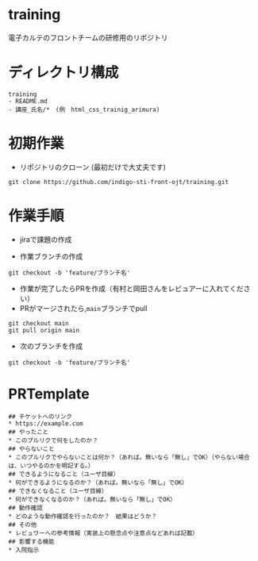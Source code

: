# training
電子カルテのフロントチームの研修用のリポジトリ

# ディレクトリ構成

```
training
- README.md
- 講座_氏名/*　(例　html_css_trainig_arimura)
```

# 初期作業
* リポジトリのクローン (最初だけで大丈夫です)
```
git clone https://github.com/indigo-sti-front-ojt/training.git
```

# 作業手順
* jiraで課題の作成

* 作業ブランチの作成　
```
git checkout -b 'feature/ブランチ名'
```
* 作業が完了したらPRを作成（有村と岡田さんをレビュアーに入れてください）
* PRがマージされたら,`main`ブランチでpull
```
git checkout main
git pull origin main
```
* 次のブランチを作成　
```
git checkout -b 'feature/ブランチ名'
```

# PRTemplate
```
## チケットへのリンク
* https://example.com
## やったこと
* このプルリクで何をしたのか？
## やらないこと
* このプルリクでやらないことは何か？（あれば。無いなら「無し」でOK）（やらない場合は、いつやるのかを明記する。）
## できるようになること（ユーザ目線）
* 何ができるようになるのか？（あれば。無いなら「無し」でOK）
## できなくなること（ユーザ目線）
* 何ができなくなるのか？（あれば。無いなら「無し」でOK）
## 動作確認
* どのような動作確認を行ったのか？　結果はどうか？
## その他
* レビュワーへの参考情報（実装上の懸念点や注意点などあれば記載）
## 影響する機能
* 入院指示
```
